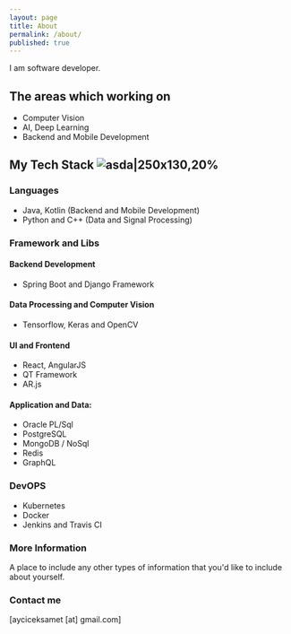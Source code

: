 ```yaml
---
layout: page
title: About
permalink: /about/
published: true
---
```


I am software developer.

## The areas which working on 
- Computer Vision
- AI, Deep Learning
- Backend and Mobile Development

## My Tech Stack ![asda|250x130,20%]({{site.baseurl}}/images/undraw_taking_notes_tjaf.png)


### Languages
- Java, Kotlin (Backend and Mobile Development)
- Python and C++ (Data and Signal Processing)

### Framework and Libs

#### Backend Development
- Spring Boot and Django Framework

#### Data Processing and Computer Vision
- Tensorflow, Keras and OpenCV

#### UI and Frontend
- React, AngularJS
- QT Framework
- AR.js

#### Application and Data:
- Oracle PL/Sql
- PostgreSQL
- MongoDB / NoSql
- Redis
- GraphQL

### DevOPS
- Kubernetes 
- Docker 
- Jenkins and Travis CI


### More Information

A place to include any other types of information that you'd like to include about yourself.

### Contact me

[ayciceksamet [at] gmail.com]
